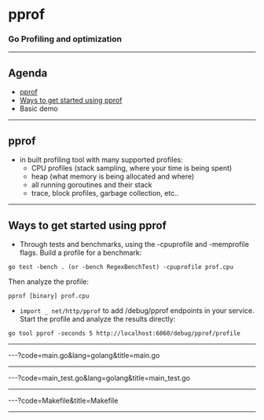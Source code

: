 # pprof
### Go Profiling and optimization

---

## Agenda

  - [pprof](#pprof)
  - [Ways to get started using pprof](#ways-to-get-started-using-pprof)
  - Basic demo

---

## pprof
- in built profiling tool with many supported profiles:
  - CPU profiles (stack sampling, where your time is being spent)
  - heap (what memory is being allocated and where)
  - all running goroutines and their stack
  - trace, block profiles, garbage collection, etc..


---
## Ways to get started using pprof
- Through tests and benchmarks, using the -cpuprofile and -memprofile flags. Build a profile for a benchmark: 
```
go test -bench . (or -bench RegexBenchTest) -cpuprofile prof.cpu 
```
Then analyze the profile:
```
pprof [binary] prof.cpu
```

- ```import _ net/http/pprof``` to add /debug/pprof endpoints in your service. Start the profile and analyze the results directly:

```
go tool pprof -seconds 5 http://localhost:6060/debug/pprof/profile
```
---
---?code=main.go&lang=golang&title=main.go



----

---?code=main_test.go&lang=golang&title=main_test.go


---

---?code=Makefile&title=Makefile


---
